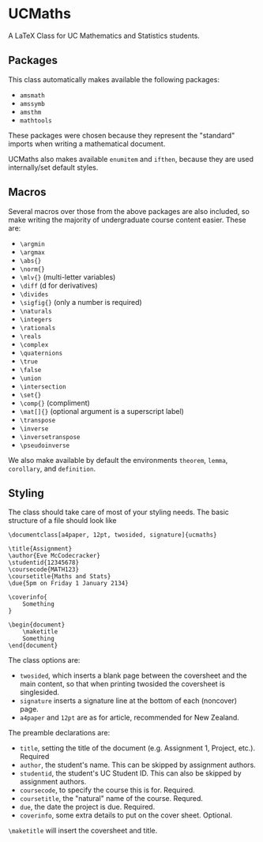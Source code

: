 # UCMaths
A LaTeX Class for UC Mathematics and Statistics students.

## Packages
This class automatically makes available the following packages:
+ `amsmath`
+ `amssymb`
+ `amsthm`
+ `mathtools`

These packages were chosen because they represent the "standard" imports when writing a mathematical document.

UCMaths also makes available `enumitem` and `ifthen`, because they are used internally/set default styles.

## Macros
Several macros over those from the above packages are also included, so make writing the majority of undergraduate course content easier.
These are:
+ `\argmin`
+ `\argmax`
+ `\abs{}`
+ `\norm{}`
+ `\mlv{}` (multi-letter variables)
+ `\diff` (d for derivatives)
+ `\divides`
+ `\sigfig{}` (only a number is required)
+ `\naturals`
+ `\integers`
+ `\rationals`
+ `\reals`
+ `\complex`
+ `\quaternions`
+ `\true`
+ `\false`
+ `\union`
+ `\intersection`
+ `\set{}`
+ `\comp{}` (compliment)
+ `\mat[]{}` (optional argument is a superscript label)
+ `\transpose`
+ `\inverse`
+ `\inversetranspose`
+ `\pseudoinverse`

We also make available by default the environments `theorem`, `lemma`, `corollary`, and `definition`.

## Styling
The class should take care of most of your styling needs.
The basic structure of a file should look like
```
\documentclass[a4paper, 12pt, twosided, signature]{ucmaths}

\title{Assignment}
\author{Eve McCodecracker}
\studentid{12345678}
\coursecode{MATH123}
\coursetitle{Maths and Stats}
\due{5pm on Friday 1 January 2134}

\coverinfo{
    Something
}

\begin{document}
    \maketitle
    Something
\end{document}
```

The class options are:
+ `twosided`, which inserts a blank page between the coversheet and the main content, so that when printing twosided the coversheet is singlesided.
+ `signature` inserts a signature line at the bottom of each (noncover) page.
+ `a4paper` and `12pt` are as for article, recommended for New Zealand.

The preamble declarations are:
+ `title`, setting the title of the document (e.g. Assignment 1, Project, etc.). Required
+ `author`, the student's name. This can be skipped by assignment authors.
+ `studentid`, the student's UC Student ID. This can also be skipped by assignment authors.
+ `coursecode`, to specify the course this is for. Required.
+ `coursetitle`, the "natural" name of the course. Requred.
+ `due`, the date the project is due. Required.
+ `coverinfo`, some extra details to put on the cover sheet. Optional.

`\maketitle` will insert the coversheet and title.
